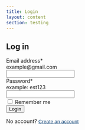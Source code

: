 ```yaml
---
title: Login
layout: content
section: testing
---
```


<style>
  .hidden {
    display: none;
  }
</style>

<div id="login-wrap">
  <h2 class="mt-5 mb-4">Log in</h2>
  <div class="mb-4">
    <label for="email" class="form-label">Email address<span>*</span></label>
    <div class="form-text">example@gmail.com</div>
    <input type="email" class="form-control" id="email">
  </div>
  <div class="mb-4">
    <label for="password" class="form-label">Password<span>*</span></label>
    <div class="form-text">example: est123</div>
    <input type="password" class="form-control" id="password">
  </div>
  <div class="form-check mb-4">
    <input class="form-check-input" type="checkbox" value="" id="flexCheckDefault">
    <label class="form-check-label" for="flexCheckDefault">
      Remember me
    </label>
  </div>
  <div class="mb-4">
    <button type="button" class="btn btn-primary">Login</button>
  </div>
  <p>No account? <button style="padding: 0;border: 0;background: transparent;text-decoration: underline;color: #15487A;" onclick="showCreateAccount()">Create an account</button></p>
</div>

<div id="create-account-wrap" class="hidden">
  <h2 class="mt-5 mb-4">Create an account</h2>
  <div class="mb-4">
    <label for="name" class="form-label">Full name</label>
    <input type="text" class="form-control" id="name">
  </div>
  <div class="mb-4">
    <label for="email" class="form-label">Email address<span>*</span></label>
    <div class="form-text">example@gmail.com</div>
    <input type="email" class="form-control" id="email">
  </div>
  <div class="mb-4">
    <label for="password" class="form-label">Password<span>*</span></label>
    <div class="form-text strong">
      <ul>
        <li>Must be at least 10 characters in length</li>
        <li>Must contain both upper and lowercase characters</li>
      </ul>
    </div>
    <input type="password" class="form-control" id="password">
  </div>
  <div class="mb-4">
    <label for="confirm_password" class="form-label">Confirm password<span>*</span></label>
    <div class="form-text strong">
      Re-enter the password you entered above
    </div>
    <input type="password" class="form-control" id="confirm_password">
  </div>
  <fieldset class="form-check mb-4">
    <legend>Terms and conditions</legend>
    <input class="form-check-input" type="checkbox" value="" id="flexCheckDefault">
    <label class="form-check-label" for="flexCheckDefault">
      By submitting this form you consent to Energy Saving Trust contacting you. You can opt-out from receiving these updates at any time. Please read our privacy policy for more information.
    </label>
  </fieldset>
  <div class="mb-4">
    <button type="button" class="btn btn-primary">Create account</button>
  </div>

  <p>Have an account? <button style="padding: 0;border: 0;background: transparent;text-decoration: underline;color: #15487A;" onclick="showLogin()">Log in</button></p>
</div>


<script>
  function showCreateAccount() {
    document.getElementById('login-wrap').classList.add('hidden');
    document.getElementById('create-account-wrap').classList.remove('hidden');
  }

  function showLogin() {
    document.getElementById('create-account-wrap').classList.add('hidden');
    document.getElementById('login-wrap').classList.remove('hidden');
  }
</script>
